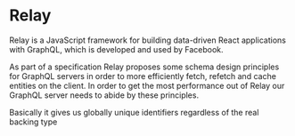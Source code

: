 # Relay

Relay is a JavaScript framework for building data-driven React applications with GraphQL, which is developed and used by Facebook.

As part of a specification Relay proposes some schema design principles for GraphQL servers in order to more efficiently fetch, refetch and cache entities on the client. In order to get the most performance out of Relay our GraphQL server needs to abide by these principles.

Basically it gives us globally unique identifiers regardless of the real backing type